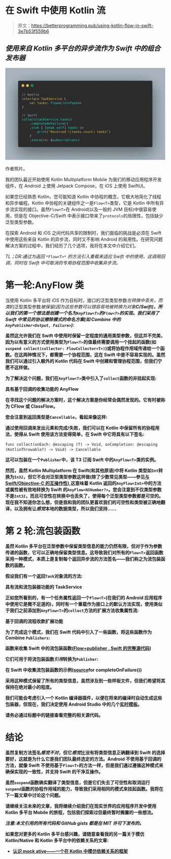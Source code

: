 # 在 Swift 中使用 Kotlin 流

> 原文：<https://betterprogramming.pub/using-kotlin-flow-in-swift-3e7b53f559b6>

## *使用来自 Kotlin 多平台的异步流作为 Swift 中的组合发布器*

![](img/a78baf8a5d093cd25d61cee55b554cbd.png)

作者照片。

我的团队最近开始使用 Kotlin Multiplatform Mobile 为我们的移动应用程序开发组件，在 Android 上使用 Jetpack Compose，在 iOS 上使用 SwiftUI。

如果您已经熟悉 Kotlin，您可能知道 Kotlin 中协程的概念，它极大地简化了线程和异步编程。Kotlin 中协程的关键组件之一是`Flow<T>`类型，它是 Kotlin 中所有异步流实现的接口。虽然`Flow<T>`在 Android(以及一般的 JVM 目标)中很容易使用，但是在 Objective-C/Swift 中表示接口带来了`protocols`的局限性，包括缺少泛型类型参数。

在探索 Android 和 iOS 之间代码共享的限制时，我们面临的挑战是必须在 Swift 中使用这些来自 Kotlin 的异步流，同时又不影响 Android 的易用性。在研究问题解决方案的过程中，我们经历了几个选项，我将在本文中介绍它们。

*TL；DR:通过为返回* `*Flow<T>*` *的方法引入重载来适应 Swift 中的使用，这调用回调，同时在 Swift 中可取消的专用协程范围中收集异步流。*

# 第一轮:AnyFlow <t>类</t>

当使用 Kotlin 多平台将 iOS 作为目标时，接口的泛型类型参数*在转换中丢失，而类*的泛型类型参数*被保留(因为这些参数可以很容易地被转换为对象**C/Swift)，所以我们的第一个想法是创建一个名为`AnyFlow<T>`的`Flow<T>`的实现。我们采用了 Swift 中常见的协议擦除模式的命名方案(如 Combine 中的`AnyPublisher<Output, Failure>`):***

**虽然这允许我们在 Swift 中使用时保留一定程度的通用类型参数，但这并不完美，因为以有意义的方式使用类型为`Flow<T>`的值最终需要调用一个挂起的函数(如`suspend collect(collector: FlowCollector<T>)`)或将协程作用域传递给一个函数。在这两种情况下，都需要一个协程范围，这在 Swift 中是不容易实现的。虽然我们可以通过引入额外的 Kotlin 代码在 Swift 中创建和管理协程范围，但我们宁愿不这样做。**

**为了解决这个问题，我们在`AnyFlow<T>`类中引入了`collect`函数的非挂起实现:**

**具有基于回调的收集功能的 AnyFlow**

**在寻找这个问题的解决方案时，这个解决方案是你经常会偶然发现的。它有时被称为 CFlow 或 ClassFlow。**

**您会注意到返回类型是`Cancellable`，看起来像这样:**

**通过使用回调来发出元素和完成/失败，我们可以在 Kotlin 中保留所有的协程用法，使得从 Swift 使用该方法变得简单，在 Swift 中它将具有以下签名:**

```
func collect(onEach: @escaping (T) -> Void, onCompletion: @escaping (KotlinThrowable?) -> Void) -> Cancellable
```

**这可以包装在一个`Publisher`中，该 T3 订阅 Swift 中的`AnyFlow<T>`类的实例。**

**然而，虽然 Kotlin Multiplatform 在 Swift(和其他原语)中将 Kotlin 类型如`Int`转换为`In32`，但它不会对泛型类型参数这样做(除了少数常见类型——参见[与 Swift/Objective-C 的互操作性](https://kotlinlang.org/docs/native-objc-interop.html)),这意味着 Kotlin 返回的`AnyFlow<Int>`中的方法或属性被有效地转换为 Swift 的`AnyFlow<NSNumber?>`。您会注意到不仅类型参数不是`Int32`，而且可空性在转换中也丢失了，使得每个泛型类型参数都是可空的。现在我不知道你怎么想，但是我和我的团队更喜欢我们的可空性和类型被正确地翻译，以及拥有让*感觉*本地的数据类型，所以我们坚持……**

# **第 2 轮:流包装函数**

**虽然 Kotlin 多平台在泛型参数中保留类型信息的能力仍然有限，但对于作为参数传递的函数，它可以正确地保留类型信息。这导致我们对所有的`Flow<T>`返回函数采用一种模式，本质上是复制每个返回异步流的方法签名——我们称之为流包装函数的函数。**

**假设我们有一个返回`Task`对象流的方法:**

**具有流和流包装器功能的 TaskService**

**正如您所看到的，有一个任务属性返回一个`Flow<T>`(在我们的 Android 应用程序中使用它是微不足道的)，同时有一个重载作为接口上的默认方法实现，使用类似于我们之前添加到`AnyFlow<T>`的`collect`方法的扩展方法收集属性流:**

**基于回调的流程收款扩展功能**

**为了完成这个模式，我们在 Swift 代码中引入了一些函数，将这些函数作为 Combine `Publishers`:**

**函数来收集 Swift 中的流包装函数([Flow+publisher . Swift 的完整源代码](https://gist.github.com/Nillerr/dc437c02485da661b4f285cee01069a1))**

**它们可用于将流包装函数*引用*转换为`Publisher`:**

**在 Swift 中收集流包装函数的示例([source](https://gist.github.com/Nillerr/1a1669da5aef0463877e3f06b51a3c3a)for completeOnFailure())**

**采用这种模式保留了所有的类型信息，虽然涉及到一些样板文件，但我们希望将其保持在绝对最小的程度。**

**我们可能会考虑引入一个 Kotlin 编译器插件，以便在将来的编译时自动生成这些包装器，但现在，我们决定使用 Android Studio 中的几个[实时模板](https://gist.github.com/Nillerr/920f10a35da225cca7a04c06fcf73a44)。**

**请务必通过标题中的链接查看完整的相关源代码。**

# **结论**

**虽然复制方法签名*感觉不对*，但它*感觉*比没有将类型信息正确翻译到 Swift 的选择要好，这就是为什么它是我们团队最终选定的方法。Android 不使用基于回调的方法，就像 Swift 不使用基于`Flow<T>`的方法一样，但是我们通过遵循这种模式来确保实现的一致性，并支持 Swift 的干净互操作。**

**虽然`suspend`函数确实翻译了类型信息，但是它们失去了可空性和取消运行`suspend`函数的协程作用域的能力，导致我们采用相同的模式来挂起函数。我将在下一篇文章中讨论这个问题。**

**请继续关注未来的文章，我将继续介绍我们在现实世界的应用程序开发中使用 Kotlin 多平台 Mobile 的旅程，包括我们探索过但最终暂时搁置的一些想法。**

***注意:本文引用的所有代码和 GitHub gists 都是在 MIT 许可下发布的。***

**如果您对更多的 Kotlin 多平台感兴趣，请随意查看我的另一篇关于模仿 Kotlin/Native 和 Kotlin 多平台中的依赖关系的文章:**

*   **[认识 mock ative——一个在 Kotlin 中模仿依赖关系的框架](/introducing-mockative-mocking-for-kotlin-native-kotlin-multiplatform-31f5b076257b)**